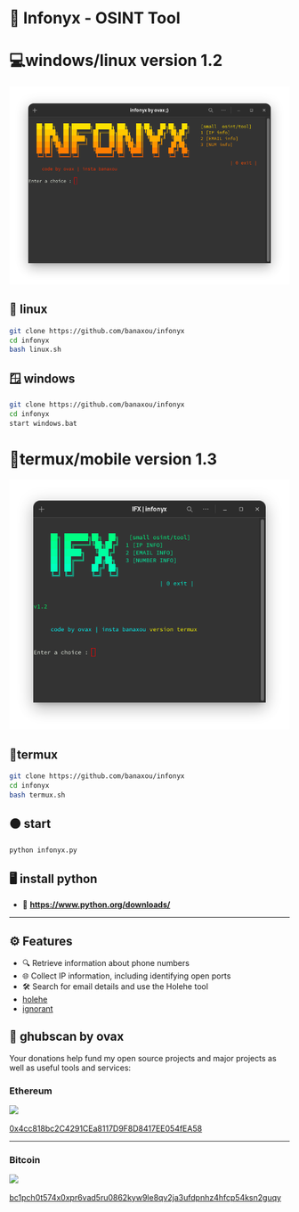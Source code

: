 # 🔎 Infonyx - OSINT Tool 
# 💻windows/linux version 1.2
![menu](menu.png)
## 🐧 linux
```bash 
git clone https://github.com/banaxou/infonyx
cd infonyx
bash linux.sh
```
## 🪟 windows
```bash
git clone https://github.com/banaxou/infonyx
cd infonyx
start windows.bat
```
# 📱termux/mobile version 1.3 
![tmx](ifx.png)

## 📱termux 
```bash
git clone https://github.com/banaxou/infonyx
cd infonyx
bash termux.sh
```
##  🟠 start 
```python
python infonyx.py
```
## 🖥️ install python
- 🐍 **https://www.python.org/downloads/**


---
## ⚙️ Features

- 🔍 Retrieve information about phone numbers
- 🌐 Collect IP information, including identifying open ports
- 🛠️ Search for email details and use the Holehe tool
- [holehe](https://github.com/megadose/holehe)
- [ignorant](https://github.com/megadose/ignorant)

## **🪷 ghubscan by ovax**

Your donations help fund my open source projects and major projects as well as useful tools and services:

### Ethereum  
<img src="https://upload.wikimedia.org/wikipedia/commons/0/05/Ethereum_logo_2014.svg" width="20">  

[0x4cc818bc2C4291CEa8117D9F8D8417EE054fEA58](https://etherscan.io/address/0x4cc818bc2C4291CEa8117D9F8D8417EE054fEA58)

---

### Bitcoin  

<img src="https://upload.wikimedia.org/wikipedia/commons/4/46/Bitcoin.svg" width="20"> 
 
[bc1pch0t574x0xpr6vad5ru0862kyw9le8qv2ja3ufdpnhz4hfcp54ksn2guqy](https://blockchair.com/bitcoin/address/bc1pch0t574x0xpr6vad5ru0862kyw9le8qv2ja3ufdpnhz4hfcp54ksn2guqy)